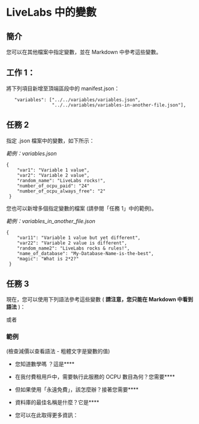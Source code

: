 # LiveLabs 中的變數

## 簡介

您可以在其他檔案中指定變數，並在 Markdown 中參考這些變數。

## 工作 1：

將下列項目新增至頂端區段中的 manifest.json：

       "variables": ["../../variables/variables.json",
                     "../../variables/variables-in-another-file.json"],
    

## 任務 2

指定 .json 檔案中的變數，如下所示：

_範例：variables.json_

    {
        "var1": "Variable 1 value",
        "var2": "Variable 2 value",
        "random_name": "LiveLabs rocks!",
        "number_of_ocpu_paid": "24"
        "number_of_ocpu_always_free": "2"
     }
    

您也可以新增多個指定變數的檔案 (請參閱「任務 1」中的範例)。

_範例：variables\_in\_another\_file.json_

    {
        "var11": "Variable 1 value but yet different",
        "var22": "Variable 2 value is different",
        "random_name2": "LiveLabs rocks & rules!",
        "name_of_database": "My-Database-Name-is-the-best",
        "magic": "What is 2*2?"
     }
    

## 任務 3

現在，您可以使用下列語法參考這些變數 ( **請注意，您只能在 Markdown 中看到語法** )：

[](var:var1)

或者

[](var:magic)

### 範例

(檢查減價以查看語法 - 粗體文字是變數的值)

*   您知道數學嗎 ？這是**[](var:magic)**
    
*   在我付費租用戶中，需要執行此服務的 OCPU 數目為何？您需要**[](var:number_of_ocpu_paid)**
    
*   但如果使用「永遠免費」，該怎麼辦？接著您需要**[](var:number_of_ocpu_always_free)**
    
*   資料庫的最佳名稱是什麼？它是**[](var:name_of_database)**
    
*   您可以在此取得更多資訊：**[](var:doc_link)**
